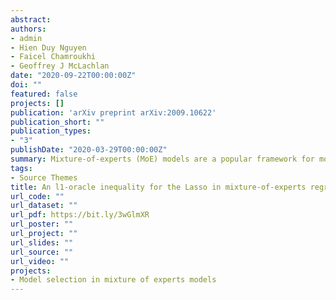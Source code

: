 ```yaml
---
abstract: 
authors:
- admin
- Hien Duy Nguyen
- Faicel Chamroukhi
- Geoffrey J McLachlan
date: "2020-09-22T00:00:00Z"
doi: ""
featured: false
projects: []
publication: 'arXiv preprint arXiv:2009.10622'
publication_short: ""
publication_types:
- "3"
publishDate: "2020-03-29T00:00:00Z"
summary: Mixture-of-experts (MoE) models are a popular framework for modeling heterogeneity in data, for both regression and classification problems in statistics and machine learning, due to their flexibility and the abundance of statistical estimation and model choice tools. Such flexibility comes from allowing the mixture weights (or gating functions) in the MoE model to depend on the explanatory variables, along with the experts (or component densities). This permits the modeling of data arising from more complex data generating processes, compared to the classical finite mixtures and finite mixtures of regression models, whose mixing parameters are independent of the covariates. The use of MoE models in a high-dimensional setting, when the number of explanatory variables can be much larger than the sample size (i.e., $p \gg n)$, is challenging from a computational point of view, and in particular from a theoretical point of view, where the literature is still lacking results in dealing with the curse of dimensionality, in both the statistical estimation and feature selection. We consider the finite mixture-of-experts model with soft-max gating functions and Gaussian experts for high-dimensional regression on heterogeneous data, and its $l_1$-regularized estimation via the Lasso. We focus on the Lasso estimation properties rather than its feature selection properties. We provide a lower bound on the regularization parameter of the Lasso function that ensures an $l_1$-oracle inequality satisfied by the Lasso estimator according to the Kullback-Leibler loss.
tags:
- Source Themes
title: An l1-oracle inequality for the Lasso in mixture-of-experts regression models
url_code: ""
url_dataset: ""
url_pdf: https://bit.ly/3wGlmXR
url_poster: ""
url_project: ""
url_slides: ""
url_source: ""
url_video: ""
projects:
- Model selection in mixture of experts models
---
```




